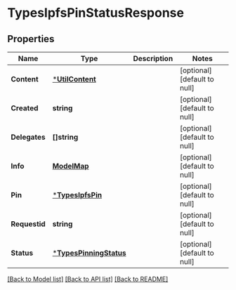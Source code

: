 # TypesIpfsPinStatusResponse

## Properties
Name | Type | Description | Notes
------------ | ------------- | ------------- | -------------
**Content** | [***UtilContent**](util.Content.md) |  | [optional] [default to null]
**Created** | **string** |  | [optional] [default to null]
**Delegates** | **[]string** |  | [optional] [default to null]
**Info** | [**ModelMap**](interface{}.md) |  | [optional] [default to null]
**Pin** | [***TypesIpfsPin**](types.IpfsPin.md) |  | [optional] [default to null]
**Requestid** | **string** |  | [optional] [default to null]
**Status** | [***TypesPinningStatus**](types.PinningStatus.md) |  | [optional] [default to null]

[[Back to Model list]](../README.md#documentation-for-models) [[Back to API list]](../README.md#documentation-for-api-endpoints) [[Back to README]](../README.md)

